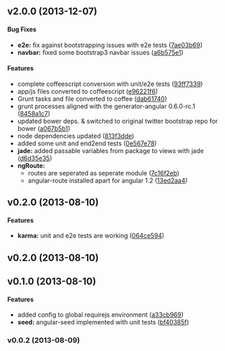 <a name="v2.0.0"></a>
## v2.0.0 (2013-12-07)


#### Bug Fixes

* **e2e:** fix against bootstrapping issues with e2e tests ([7ae03b69](http://github.com/Cengizism/angular-seed-requirejs/commit/7ae03b69ad7257abca75cc27aa2b12b15c239315))
* **navbar:** fixed some bootstrap3 navbar issues ([a6b575e1](http://github.com/Cengizism/angular-seed-requirejs/commit/a6b575e16bf016d0898576a8fdcea2f8497ce0a6))


#### Features

* complete coffeescript conversion with unit/e2e tests ([93ff7339](http://github.com/Cengizism/angular-seed-requirejs/commit/93ff7339bc3a38c9369d0d79fd464997399ba79e))
* app/js files converted to coffeescript ([e96221f6](http://github.com/Cengizism/angular-seed-requirejs/commit/e96221f60a64d090c05508b4e4ccc30fe15f14f9))
* Grunt tasks and file converted to coffee ([dab61740](http://github.com/Cengizism/angular-seed-requirejs/commit/dab61740bbe0e63b8a9d0c5fa834515c23915345))
* grunt processes aligned with the generator-angular 0.6.0-rc.1 ([8458a1c7](http://github.com/Cengizism/angular-seed-requirejs/commit/8458a1c7735c5bf25cb982177362aba2d7b5d5cf))
* updated bower deps. & switched to original twitter bootstrap repo for bower ([a067b5b1](http://github.com/Cengizism/angular-seed-requirejs/commit/a067b5b1158f0ac95121a7f27a46b7b9970dee99))
* node dependencies updated ([813f3dde](http://github.com/Cengizism/angular-seed-requirejs/commit/813f3dde28c998cade4fefe8f9fe1a46b7671605))
* added some unit and end2end tests ([0e567e78](http://github.com/Cengizism/angular-seed-requirejs/commit/0e567e78e74287cac6fdf84b297a7231aeb6d540))
* **jade:** added passable variables from package to views with jade ([d6d35e35](http://github.com/Cengizism/angular-seed-requirejs/commit/d6d35e35be5db93e7fb46701b1ab020dcc63e49f))
* **ngRoute:**
  * routes are seperated as seperate module ([7c16f2eb](http://github.com/Cengizism/angular-seed-requirejs/commit/7c16f2eb6f6b78a312e413c3b37be298737bffc5))
  * angular-route installed apart for angular 1.2 ([13ed2aa4](http://github.com/Cengizism/angular-seed-requirejs/commit/13ed2aa4e533724912f45fd10b548474d4ca728d))

<a name="v0.2.0"></a>
## v0.2.0 (2013-08-10)


#### Features

* **karma:** unit and e2e tests are working ([064ce594](http://github.com/Cengizism/angular-seed-requirejs/commit/064ce59449f32ebf0a133e472a38adae4307f75b))

<a name="v0.2.0"></a>
## v0.2.0 (2013-08-10)

<a name="v0.1.0"></a>
## v0.1.0 (2013-08-10)


#### Features

* added config to global requirejs environment ([a33cb969](http://github.com/Cengizism/angular-seed-requirejs/commit/a33cb9690834715fee188a9ee03a927b88eacbba))
* **seed:** angular-seed implemented with unit tests ([bf40385f](http://github.com/Cengizism/angular-seed-requirejs/commit/bf40385f8f50cfcfee329c5d8f05575f51d1b03b))

<a name="v0.0.2"></a>
### v0.0.2 (2013-08-09)

